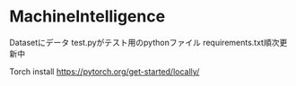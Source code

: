 # MachineIntelligence

Datasetにデータ
test.pyがテスト用のpythonファイル
requirements.txt順次更新中

Torch install
https://pytorch.org/get-started/locally/